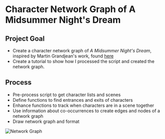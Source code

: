 # Character Network Graph of A Midsummer Night's Dream
## Project Goal
* Create a character network graph of *A Midsummer Night's Dream*, inspired by Martin Grandjean's work, found [here](http://www.martingrandjean.ch/network-visualization-shakespeare/)
* Create a tutorial to show how I processed the script and created the network graph.

## Process
* Pre-process script to get character lists and scenes
* Define functions to find entrances and exits of characters
* Enhance functions to track when characters are in a scene together
* Use information about co-occurrences to create edges and nodes of a network graph
* Draw network graph and format

![Network Graph](https://github.com/rweng18/midsummer_network/blob/master/midsummer_network.png)

